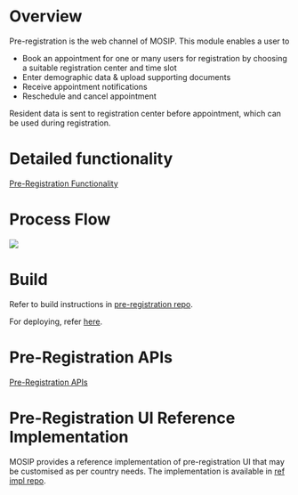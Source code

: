 # Overview
Pre-registration is the web channel of MOSIP. This module enables a user to

* Book an appointment for one or many users for registration by choosing a suitable registration center and time slot
* Enter demographic data & upload supporting documents
* Receive appointment notifications
* Reschedule and cancel appointment

Resident data is sent to registration center before appointment, which can be used during registration.

# Detailed functionality
[Pre-Registration Functionality](Pre-Registration-Functionality)

# Process Flow
![](_images/pre_registration/pre-registration_process_flow.jpg)

# Build 
Refer to build instructions in [pre-registration repo](https://github.com/mosip/pre-registration).

For deploying, refer [here](Build-and-Deploy#Deploy).
  
# Pre-Registration APIs
[Pre-Registration APIs](Pre-Registration-APIs)

# Pre-Registration UI Reference Implementation
MOSIP provides a reference implementation of pre-registration UI that may be customised as per country needs. The implementation is available in [ref impl repo](https://github.com/mosip/mosip-ref-impl).
